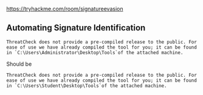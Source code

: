 https://tryhackme.com/room/signatureevasion

## Automating Signature Identification

```
ThreatCheck does not provide a pre-compiled release to the public. For ease of use we have already compiled the tool for you; it can be found in `C:\Users\Administrator\Desktop\Tools`of the attached machine.
```

Should be 

```
ThreatCheck does not provide a pre-compiled release to the public. For ease of use we have already compiled the tool for you; it can be found in `C:\Users\Student\Desktop\Tools`of the attached machine.
```
